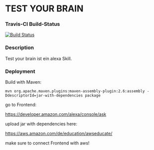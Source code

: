 ﻿# TEST YOUR BRAIN

### Travis-CI Build-Status
[![Build Status](https://travis-ci.org/sweIhm-ws2018-19/skillproject-fr-34.svg?branch=master)](https://travis-ci.org/sweIhm-ws2018-19/skillproject-fr-34)


### Description
Test your brain ist ein alexa Skill.

### Deployment

Build with Maven:
```
mvn org.apache.maven.plugins:maven-assembly-plugin:2.6:assembly -DdescriptorId=jar-with-dependencies package
```
go to Frontend:

https://developer.amazon.com/alexa/console/ask

upload jar with dependencies here:

https://aws.amazon.com/de/education/awseducate/

make sure to connect Frontend with aws!
